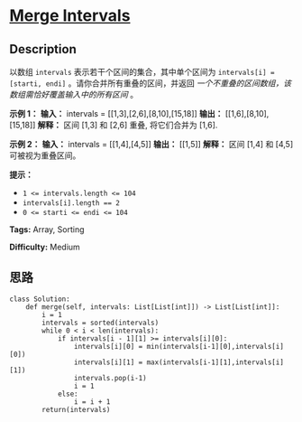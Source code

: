 # [Merge Intervals][title]

## Description

以数组 `intervals` 表示若干个区间的集合，其中单个区间为 `intervals[i] = [starti, endi]`
。请你合并所有重叠的区间，并返回  _一个不重叠的区间数组，该数组需恰好覆盖输入中的所有区间_  。



**示例 1：**
            **输入：** intervals = [[1,3],[2,6],[8,10],[15,18]]    **输出：** [[1,6],[8,10],[15,18]]    **解释：** 区间 [1,3] 和 [2,6] 重叠, 将它们合并为 [1,6].    

**示例  2：**
            **输入：** intervals = [[1,4],[4,5]]    **输出：** [[1,5]]    **解释：** 区间 [1,4] 和 [4,5] 可被视为重叠区间。



**提示：**

  * `1 <= intervals.length <= 104`
  * `intervals[i].length == 2`
  * `0 <= starti <= endi <= 104`


**Tags:** Array, Sorting

**Difficulty:** Medium

## 思路

``` python3
class Solution:
    def merge(self, intervals: List[List[int]]) -> List[List[int]]:
        i = 1
        intervals = sorted(intervals)
        while 0 < i < len(intervals):
            if intervals[i - 1][1] >= intervals[i][0]:
                intervals[i][0] = min(intervals[i-1][0],intervals[i][0])
                intervals[i][1] = max(intervals[i-1][1],intervals[i][1])
                intervals.pop(i-1)
                i = 1
            else:
                i = i + 1
        return(intervals)

```

[title]: https://leetcode-cn.com/problems/merge-intervals
